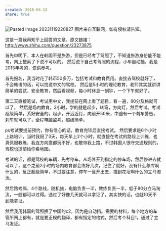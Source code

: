 ```yaml
---
created: 2015-04-12
share: true
---
```

![Pasted image 20231119220827](https://img.xcz.life/i/archive/obsidian/1741526537-b7.png)
图片来自互联网，如有侵权请告知。

这是一篇我再知乎上回答的文章，原文链接：http://www.zhihu.com/question/23273875 

首先申明下，本人在韩国不是旅游，但是已经考了驾照了，不知道旅游身份能不能考，网上搜索了下说不可以的。 然后说下自己考驾照的流程，小车自动挡，我是2013年考的，仅供参考。  

首先报名，我当时花了韩币50多万，包括考试和教育费用。直接去驾校就好了，不会韩语的话，可以找说中文的驾校。 然后是5小时的理论教育，老师其实就讲讲简单的尝试，安全教育，然后看视频，每小时休息一刻钟，一个下午就好了。<!--more-->

第二天直接笔试，考试用中文，我提前在网上看了题目，看一遍，60分及格就可以了。 然后是场内教育，2小时，学的就是起步，转弯，方向灯，然后考试。考试超级简单，系好安全的，起步，开远近灯，向前开50米，中途有一个刹车警告，刹车就可以了，全程电脑监考，超级简单。 

ps考试要提前预约，你有信心的话，教育完毕后直接考试。 然后要求是6个小时上路培训，当时我用了3天，每天早上2个小时，就直接在考试的路段上训练，也真佩服教练，我连方向盘都玩不好，也敢带我上路，不过韩国人很守交通规则的，驾校也提前给你看地图。

考试的话，都是驾校的车辆，先考停车，从场外开到指定的停车场，然后停进去就可以了，这个之前2小时的场内教育都会练好几次，记住了就好，没有什么移库啊什么的，反正超级简单，不过要注意，停车一旦开出去，撞到花坛啊什么的立马淘汰。 

然后路考嘛，4个路线，随机抽，电脑负责一半，教练负责一半，低于80分立马淘汰，一般都可以过得。通过了好像几天就可以拿证了，其实快的话，也就10天不到能拿证。 

然后我用韩国的驾照换了中国的c2，因为是自动挡。需要的材料，每个地方的车管所网上都有，就是要正规的翻译，都有指定的格式，然后考个科目1，通过了立马发证。